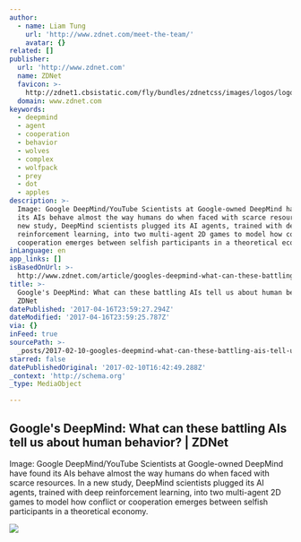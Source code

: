 ```yaml
---
author:
  - name: Liam Tung
    url: 'http://www.zdnet.com/meet-the-team/'
    avatar: {}
related: []
publisher:
  url: 'http://www.zdnet.com'
  name: ZDNet
  favicon: >-
    http://zdnet1.cbsistatic.com/fly/bundles/zdnetcss/images/logos/logo-192x192.png
  domain: www.zdnet.com
keywords:
  - deepmind
  - agent
  - cooperation
  - behavior
  - wolves
  - complex
  - wolfpack
  - prey
  - dot
  - apples
description: >-
  Image: Google DeepMind/YouTube Scientists at Google-owned DeepMind have found
  its AIs behave almost the way humans do when faced with scarce resources. In a
  new study, DeepMind scientists plugged its AI agents, trained with deep
  reinforcement learning, into two multi-agent 2D games to model how conflict or
  cooperation emerges between selfish participants in a theoretical economy.
inLanguage: en
app_links: []
isBasedOnUrl: >-
  http://www.zdnet.com/article/googles-deepmind-what-can-these-battling-ais-tell-us-about-human-behavior/
title: >-
  Google's DeepMind: What can these battling AIs tell us about human behavior? |
  ZDNet
datePublished: '2017-04-16T23:59:27.294Z'
dateModified: '2017-04-16T23:59:25.787Z'
via: {}
inFeed: true
sourcePath: >-
  _posts/2017-02-10-googles-deepmind-what-can-these-battling-ais-tell-us-about.md
starred: false
datePublishedOriginal: '2017-02-10T16:42:49.288Z'
_context: 'http://schema.org'
_type: MediaObject

---
```

<article style=""><h1>Google's DeepMind: What can these battling AIs tell us about human behavior? | ZDNet</h1><p>Image: Google DeepMind/YouTube Scientists at Google-owned DeepMind have found its AIs behave almost the way humans do when faced with scarce resources. In a new study, DeepMind scientists plugged its AI agents, trained with deep reinforcement learning, into two multi-agent 2D games to model how conflict or cooperation emerges between selfish participants in a theoretical economy.</p><img src="http://zdnet4.cbsistatic.com/hub/i/r/2017/02/10/a81c6328-f21b-4a28-a666-d9ab70639fa8/thumbnail/770x578/aeae44f3a4fac36d27b40ecfb7efadb7/google-buys-artificial-intelligence-firm-deepmind.png" /></article>